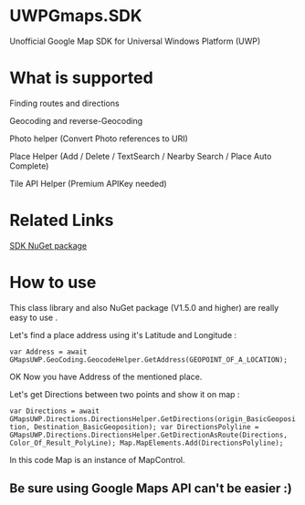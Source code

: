 # UWPGmaps.SDK

Unofficial Google Map SDK for Universal Windows Platform (UWP) 

# What is supported 
Finding routes and directions

Geocoding and reverse-Geocoding

Photo helper (Convert Photo references to URI)

Place Helper (Add / Delete / TextSearch / Nearby Search / Place Auto Complete)

Tile API Helper (Premium APIKey needed)

# Related Links

[SDK NuGet package](https://www.nuget.org/packages/GMapsUWPSDK)

# How to use
This class library and also NuGet package (V1.5.0 and higher) are really easy to use . 

Let's find a place address using it's Latitude and Longitude :

`var Address = await GMapsUWP.GeoCoding.GeocodeHelper.GetAddress(GEOPOINT_OF_A_LOCATION);`

OK Now you have Address of the mentioned place.

Let's get Directions between two points and show it on map : 

`var Directions = await GMapsUWP.Directions.DirectionsHelper.GetDirections(origin_BasicGeoposition, Destination_BasicGeoposition);
var DirectionsPolyline = GMapsUWP.Directions.DirectionsHelper.GetDirectionAsRoute(Directions, Color_Of_Result_PolyLine);
Map.MapElements.Add(DirectionsPolyline);`

In this code Map is an instance of MapControl. 

## Be sure using Google Maps API can't be easier :) 
